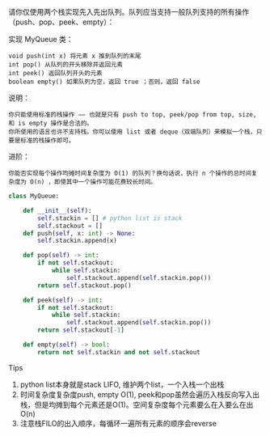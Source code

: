 请你仅使用两个栈实现先入先出队列。队列应当支持一般队列支持的所有操作（push、pop、peek、empty）：

实现 MyQueue 类：

    void push(int x) 将元素 x 推到队列的末尾
    int pop() 从队列的开头移除并返回元素
    int peek() 返回队列开头的元素
    boolean empty() 如果队列为空，返回 true ；否则，返回 false

 



说明：

    你只能使用标准的栈操作 —— 也就是只有 push to top, peek/pop from top, size, 和 is empty 操作是合法的。
    你所使用的语言也许不支持栈。你可以使用 list 或者 deque（双端队列）来模拟一个栈，只要是标准的栈操作即可。

 



进阶：

    你能否实现每个操作均摊时间复杂度为 O(1) 的队列？换句话说，执行 n 个操作的总时间复杂度为 O(n) ，即使其中一个操作可能花费较长时间。



```python
class MyQueue:

    def __init__(self):
        self.stackin = [] # python list is stack 
        self.stackout = [] 
    def push(self, x: int) -> None:
        self.stackin.append(x)

    def pop(self) -> int:
        if not self.stackout:
            while self.stackin:
                self.stackout.append(self.stackin.pop())
        return self.stackout.pop()

    def peek(self) -> int:
        if not self.stackout:
            while self.stackin:
                self.stackout.append(self.stackin.pop())
        return self.stackout[-1]

    def empty(self) -> bool:
        return not self.stackin and not self.stackout

```



Tips

1. python list本身就是stack LIFO, 维护两个list，一个入栈一个出栈
2. 时间复杂度复杂度push, empty O(1), peek和pop虽然会遍历入栈反向写入出栈，但是均摊到每个元素还是O(1)。空间复杂度每个元素要么在入要么在出O(n)
2. 注意栈FILO的出入顺序，每循环一遍所有元素的顺序会reverse